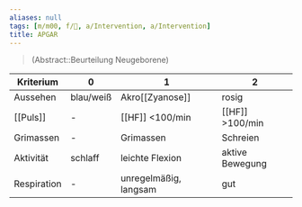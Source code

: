```yaml
---
aliases: null
tags: [m/m00, f/🦄, a/Intervention, a/Intervention]
title: APGAR
---
```

> (Abstract::Beurteilung Neugeborene)

| Kriterium   | 0         | 1                     | 2          |
| ----------- | --------- | --------------------- | --------------- |
| Aussehen    | blau/weiß | Akro[[Zyanose]]           | rosig           |
| [[Puls]]    | -         | [[HF]] <100/min           | [[HF]] >100/min     |
| Grimassen   | -         | Grimassen             | Schreien        |
| Aktivität   | schlaff   | leichte Flexion       | aktive Bewegung |
| Respiration | -         | unregelmäßig, langsam | gut             |
